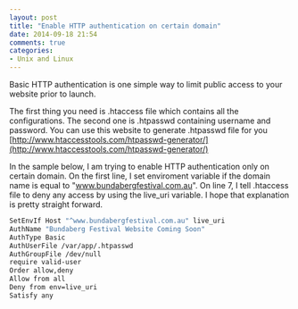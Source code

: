 ```yaml
---
layout: post
title: "Enable HTTP authentication on certain domain"
date: 2014-09-18 21:54
comments: true
categories: 
- Unix and Linux
---
```


Basic HTTP authentication is one simple way to limit public access to your website prior to launch. 

The first thing you need is .htaccess file which contains all the configurations. The second one is .htpasswd containing username and password. You can use this website to generate .htpasswd file for you [http://www.htaccesstools.com/htpasswd-generator/](http://www.htaccesstools.com/htpasswd-generator/)

In the sample below, I am trying to enable HTTP authentication only on certain domain. On the first line, I set enviroment variable if the domain name is equal to "www.bundabergfestival.com.au". On line 7, I tell .htaccess file to deny any access by using the live_uri variable. I hope that explanation is pretty straight forward.

``` bash
SetEnvIf Host "^www.bundabergfestival.com.au" live_uri
AuthName "Bundaberg Festival Website Coming Soon"
AuthType Basic
AuthUserFile /var/app/.htpasswd
AuthGroupFile /dev/null
require valid-user
Order allow,deny
Allow from all
Deny from env=live_uri
Satisfy any
```
